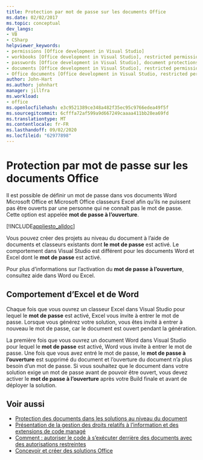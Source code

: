```yaml
---
title: Protection par mot de passe sur les documents Office
ms.date: 02/02/2017
ms.topic: conceptual
dev_langs:
- VB
- CSharp
helpviewer_keywords:
- permissions [Office development in Visual Studio]
- workbooks [Office development in Visual Studio], restricted permissions
- passwords [Office development in Visual Studio], document protections
- documents [Office development in Visual Studio], restricted permissions
- Office documents [Office development in Visual Studio, restricted permissions
author: John-Hart
ms.author: johnhart
manager: jillfra
ms.workload:
- office
ms.openlocfilehash: e3c9521389ce348a482f35ec95c9766edea49f5f
ms.sourcegitcommit: 6cfffa72af599a9d667249caaaa411bb28ea69fd
ms.translationtype: MT
ms.contentlocale: fr-FR
ms.lasthandoff: 09/02/2020
ms.locfileid: "62977898"
---
```

# <a name="password-protection-on-office-documents"></a>Protection par mot de passe sur les documents Office
  Il est possible de définir un mot de passe dans vos documents Word Microsoft Office et Microsoft Office classeurs Excel afin qu’ils ne puissent pas être ouverts par une personne qui ne connaît pas le mot de passe. Cette option est appelée **mot de passe à l’ouverture**.

 [!INCLUDE[appliesto_alldoc](../vsto/includes/appliesto-alldoc-md.md)]

 Vous pouvez créer des projets au niveau du document à l’aide de documents et classeurs existants dont **le mot de passe** est activé. Le comportement dans Visual Studio est différent pour les documents Word et Excel dont le **mot de passe** est activé.

 Pour plus d’informations sur l’activation du **mot de passe à l’ouverture**, consultez aide dans Word ou Excel.

## <a name="behavior-of-excel-and-word"></a>Comportement d’Excel et de Word
 Chaque fois que vous ouvrez un classeur Excel dans Visual Studio pour lequel le **mot de passe** est activé, Excel vous invite à entrer le mot de passe. Lorsque vous générez votre solution, vous êtes invité à entrer à nouveau le mot de passe, car le document est ouvert pendant la génération.

 La première fois que vous ouvrez un document Word dans Visual Studio pour lequel le **mot de passe** est activé, Word vous invite à entrer le mot de passe. Une fois que vous avez entré le mot de passe, le **mot de passe à l’ouverture** est supprimé du document et l’ouverture du document n’a plus besoin d’un mot de passe. Si vous souhaitez que le document dans votre solution exige un mot de passe avant de pouvoir être ouvert, vous devez activer le **mot de passe à l’ouverture** après votre Build finale et avant de déployer la solution.

## <a name="see-also"></a>Voir aussi
- [Protection des documents dans les solutions au niveau du document](../vsto/document-protection-in-document-level-solutions.md)
- [Présentation de la gestion des droits relatifs à l’information et des extensions de code managé](../vsto/information-rights-management-and-managed-code-extensions-overview.md)
- [Comment : autoriser le code à s’exécuter derrière des documents avec des autorisations restreintes](../vsto/how-to-permit-code-to-run-behind-documents-with-restricted-permissions.md)
- [Concevoir et créer des solutions Office](../vsto/designing-and-creating-office-solutions.md)
